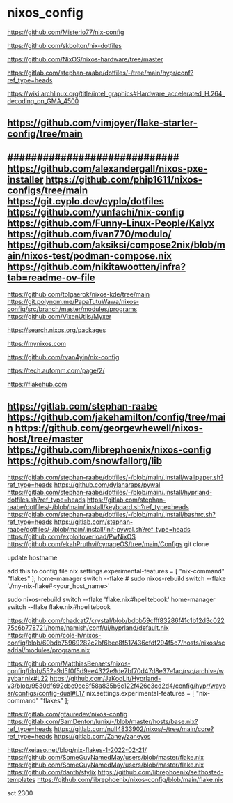 # nixos_config

https://github.com/Misterio77/nix-config

https://github.com/skbolton/nix-dotfiles

https://github.com/NixOS/nixos-hardware/tree/master

https://gitlab.com/stephan-raabe/dotfiles/-/tree/main/hypr/conf?ref_type=heads

https://wiki.archlinux.org/title/intel_graphics#Hardware_accelerated_H.264_decoding_on_GMA_4500

https://github.com/vimjoyer/flake-starter-config/tree/main
-------
#############################
https://github.com/alexandergall/nixos-pxe-installer
https://github.com/phip1611/nixos-configs/tree/main
https://git.cyplo.dev/cyplo/dotfiles
https://github.com/yunfachi/nix-config
https://github.com/Funny-Linux-People/Kalyx
https://github.com/ivan770/modulo/
https://github.com/aksiksi/compose2nix/blob/main/nixos-test/podman-compose.nix
https://github.com/nikitawootten/infra?tab=readme-ov-file
----
https://github.com/tolgaerok/nixos-kde/tree/main
https://git.polynom.me/PapaTutuWawa/nixos-config/src/branch/master/modules/programs
https://github.com/VixenUtils/Myxer


https://search.nixos.org/packages

https://mynixos.com

https://github.com/ryan4yin/nix-config

https://tech.aufomm.com/page/2/

https://flakehub.com

https://gitlab.com/stephan-raabe
https://github.com/jakehamilton/config/tree/main
https://github.com/georgewhewell/nixos-host/tree/master
https://github.com/librephoenix/nixos-config
https://github.com/snowfallorg/lib
-----
https://gitlab.com/stephan-raabe/dotfiles/-/blob/main/.install/wallpaper.sh?ref_type=heads
https://github.com/dylanaraps/pywal
https://gitlab.com/stephan-raabe/dotfiles/-/blob/main/.install/hyprland-dotfiles.sh?ref_type=heads
https://gitlab.com/stephan-raabe/dotfiles/-/blob/main/.install/keyboard.sh?ref_type=heads
https://gitlab.com/stephan-raabe/dotfiles/-/blob/main/.install/bashrc.sh?ref_type=heads
https://gitlab.com/stephan-raabe/dotfiles/-/blob/main/.install/init-pywal.sh?ref_type=heads
https://github.com/exploitoverload/PwNixOS
https://github.com/ekahPruthvi/cynageOS/tree/main/Configs
git clone 


update hostname

add this to config file
nix.settings.experimental-features = [ "nix-command" "flakes" ];
home-manager switch --flake <flake-uri>#<USERNAME>
sudo nixos-rebuild switch --flake './my-nix-flake#<your_host_name>'

sudo nixos-rebuild switch --flake 'flake.nix#hpelitebook'
home-manager switch --flake flake.nix#hpelitebook

https://github.com/chadcat7/crystal/blob/bdbb59cfff83286f41c1b12d3c02275c6b778721/home/namish/conf/ui/hyprland/default.nix
https://github.com/cole-h/nixos-config/blob/60bdb75969282c2bf6bee8f517436cfdf294f5c7/hosts/nixos/scadrial/modules/programs.nix

https://github.com/MatthiasBenaets/nixos-config/blob/552a9d5f0f5d9ee4322e9de7bf70d47d8e37e1ac/rsc/archive/waybar.nix#L22
https://github.com/JaKooLit/Hyprland-v3/blob/9530df692cbe9ce8f58a835b6c122f426e3cd2d4/config/hypr/waybar/configs/config-dual#L17
 nix.settings.experimental-features = [ "nix-command" "flakes" ];


https://gitlab.com/gfauredev/nixos-config
https://gitlab.com/SamDenton/lunix/-/blob/master/hosts/base.nix?ref_type=heads
https://gitlab.com/null4833902/nixos/-/tree/main/core?ref_type=heads
https://gitlab.com/Zaney/zaneyos

https://xeiaso.net/blog/nix-flakes-1-2022-02-21/
https://github.com/SomeGuyNamedMay/users/blob/master/flake.nix
https://github.com/SomeGuyNamedMay/users/blob/master/flake.nix
https://github.com/danth/stylix
https://github.com/librephoenix/selfhosted-templates
https://github.com/librephoenix/nixos-config/blob/main/flake.nix

sct 2300